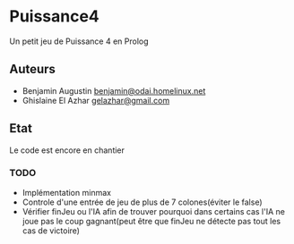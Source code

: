 # Puissance4 #
Un petit jeu de Puissance 4 en Prolog

## Auteurs ##

* Benjamin Augustin <benjamin@odai.homelinux.net>
* Ghislaine El Azhar <gelazhar@gmail.com>

## Etat ##
Le code est encore en chantier

### TODO ###
* Implémentation minmax
* Controle d'une entrée de jeu de plus de 7 colones(éviter le false)
* Vérifier finJeu ou l'IA afin de trouver pourquoi dans certains cas l'IA ne joue pas le coup gagnant(peut être que finJeu ne détecte pas tout les cas de victoire)
